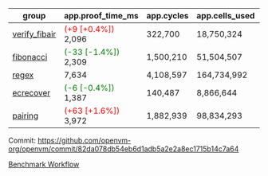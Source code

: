 | group | app.proof_time_ms | app.cycles | app.cells_used | leaf.proof_time_ms | leaf.cycles | leaf.cells_used |
| -- | -- | -- | -- | -- | -- | -- |
| [verify_fibair](https://github.com/openvm-org/openvm/blob/benchmark-results/benchmarks-pr/1929/verify_fibair-82da078db54eb6d1adb5a2e2a8ec1715b14c7a64.md) |<span style='color: red'>(+9 [+0.4%])</span> 2,096 |  322,700 |  18,750,324 |- | - | - |
| [fibonacci](https://github.com/openvm-org/openvm/blob/benchmark-results/benchmarks-pr/1929/fibonacci-82da078db54eb6d1adb5a2e2a8ec1715b14c7a64.md) |<span style='color: green'>(-33 [-1.4%])</span> 2,309 |  1,500,210 |  51,504,507 |- | - | - |
| [regex](https://github.com/openvm-org/openvm/blob/benchmark-results/benchmarks-pr/1929/regex-82da078db54eb6d1adb5a2e2a8ec1715b14c7a64.md) | 7,634 |  4,108,597 |  164,734,992 |- | - | - |
| [ecrecover](https://github.com/openvm-org/openvm/blob/benchmark-results/benchmarks-pr/1929/ecrecover-82da078db54eb6d1adb5a2e2a8ec1715b14c7a64.md) |<span style='color: green'>(-6 [-0.4%])</span> 1,387 |  140,487 |  8,866,644 |- | - | - |
| [pairing](https://github.com/openvm-org/openvm/blob/benchmark-results/benchmarks-pr/1929/pairing-82da078db54eb6d1adb5a2e2a8ec1715b14c7a64.md) |<span style='color: red'>(+63 [+1.6%])</span> 3,972 |  1,882,939 |  98,834,293 |- | - | - |


Commit: https://github.com/openvm-org/openvm/commit/82da078db54eb6d1adb5a2e2a8ec1715b14c7a64

[Benchmark Workflow](https://github.com/openvm-org/openvm/actions/runs/17017981007)
